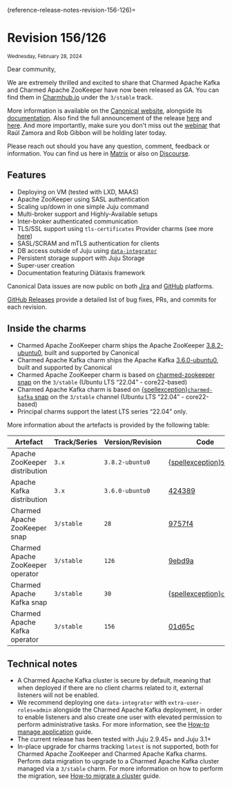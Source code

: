 (reference-release-notes-revision-156-126)=
# Revision 156/126
<sub>Wednesday, February 28, 2024</sub>

Dear community,

We are extremely thrilled and excited to share that Charmed Apache Kafka and Charmed Apache ZooKeeper have now been released as GA. You can find them in [Charmhub.io](https://charmhub.io/) under the `3/stable` track.

More information is available on the [Canonical website](https://canonical.com/data/kafka), alongside its [documentation](https://canonical.com/data/docs/kafka/iaas).
Also find the full announcement of the release [here](https://canonical.com/blog/charmed-kafka-general-availability) and [here](https://discourse.charmhub.io/t/announcing-general-availability-of-charmed-kafka/13277). 
And more importantly, make sure you don't miss out the [webinar](https://www.linkedin.com/events/7161727829259366401/about/) that Raúl Zamora and Rob Gibbon will be holding later today.

Please reach out should you have any question, comment, feedback or information. You can find us here in [Matrix](https://matrix.to/#/#charmhub-data-platform:ubuntu.com) or also on [Discourse](https://discourse.charmhub.io/).

## Features

* Deploying on VM (tested with LXD, MAAS)
* Apache ZooKeeper using SASL authentication
* Scaling up/down in one simple Juju command
* Multi-broker support and Highly-Available setups
* Inter-broker authenticated communication
* TLS/SSL support using `tls-certificates` Provider charms (see more [here](https://charmhub.io/topics/security-with-x-509-certificates))
* SASL/SCRAM and mTLS authentication for clients
* DB access outside of Juju using [`data-integrator`](https://charmhub.io/data-integrator)
* Persistent storage support with Juju Storage
* Super-user creation
* Documentation featuring Diàtaxis framework

Canonical Data issues are now public on both [Jira](https://warthogs.atlassian.net/jira/software/c/projects/DPE/issues/) 
and [GitHub](https://github.com/canonical/kafka-operator/issues) platforms.

[GitHub Releases](https://github.com/canonical/kafka-operator/releases) provide a detailed list of bug fixes, PRs, and commits for each revision.

## Inside the charms

* Charmed Apache ZooKeeper charm ships the Apache ZooKeeper [3.8.2-ubuntu0](https://launchpad.net/zookeeper-releases/3.x/3.8.2-ubuntu0), built and supported by Canonical
* Charmed Apache Kafka charm ships the Apache Kafka [3.6.0-ubuntu0](https://launchpad.net/kafka-releases/3.x/3.6.0-ubuntu0), built and supported by Canonical
* Charmed Apache ZooKeeper charm is based on [charmed-zookeeper snap](https://snapcraft.io/charmed-zookeeper) on the `3/stable` (Ubuntu LTS “22.04” - core22-based)
* Charmed Apache Kafka charm is based on [{spellexception}`charmed-kafka` snap](https://snapcraft.io/charmed-kafka) on the `3/stable` channel (Ubuntu LTS “22.04” - core22-based)
* Principal charms support the latest LTS series “22.04” only.

More information about the artefacts is provided by the following table:

| Artefact               | Track/Series | Version/Revision | Code                                                                                                                |
|------------------------|--------------|------------------|---------------------------------------------------------------------------------------------------------------------|
| Apache ZooKeeper distribution | `3.x`          | `3.8.2-ubuntu0`    | [{spellexception}`5bb82d`](https://git.launchpad.net/zookeeper-releases/tree/?h=lp-3.8.2&id=5bb82df4ffba910a5b30dd42499921466405f087) |
| Apache Kafka distribution     | `3.x`          | `3.6.0-ubuntu0`    | [424389](https://git.launchpad.net/kafka-releases/tree/?h=lp-3.6.0&id=424389bb8f230beaef4ccb94aca464b5d22ac310)     |
| Charmed Apache ZooKeeper snap | `3/stable`     | `28`               | [9757f4](https://github.com/canonical/charmed-zookeeper-snap/tree/9757f4a2a889981275f8f2a1a87e1c78ae1adb77)         |        
| Charmed Apache ZooKeeper operator     | `3/stable`     | `126`              | [9ebd9a](https://github.com/canonical/zookeeper-operator/commit/9ebd9a2050e0bd626feb0019222d45f211ca7774)           | 
| Charmed Apache Kafka snap     | `3/stable`     | `30`               | [{spellexception}`c0ce27`](https://github.com/canonical/charmed-kafka-snap/tree/c0ce275f70f688e66f10f295456d2b5ff33d4f64)             |  
| Charmed Apache Kafka operator         | `3/stable`     | `156`              | [01d65c](https://github.com/canonical/kafka-operator/tree/01d65c3444b593d5f18d197a6514421afd3f2bc6)                 |   

## Technical notes

* A Charmed Apache Kafka cluster is secure by default, meaning that when deployed if there are no client charms related to it, external listeners will not be enabled.
* We recommend deploying one `data-integrator` with `extra-user-roles=admin` alongside the Charmed Apache Kafka deployment, in order to enable listeners and also create one user with elevated permission 
to perform administrative tasks. For more information, see the [How-to manage application](/how-to/manage-applications) guide.
* The current release has been tested with Juju 2.9.45+ and Juju 3.1+
* In-place upgrade for charms tracking `latest` is not supported, both for Charmed Apache ZooKeeper and Charmed Apache Kafka charms. Perform data migration to upgrade to a Charmed Apache Kafka cluster managed via a `3/stable` charm. 
  For more information on how to perform the migration, see [How-to migrate a cluster](/how-to/cluster/migrate) guide.
